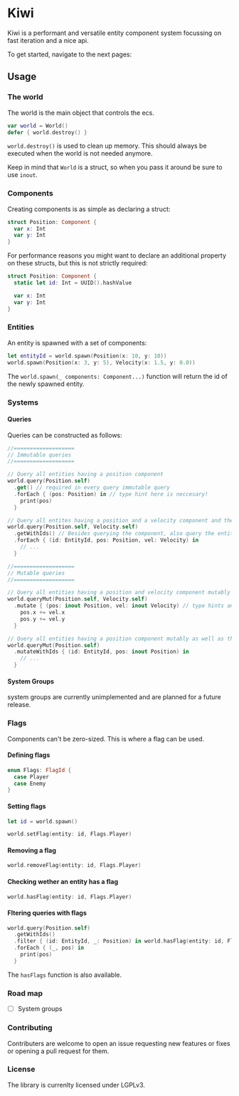 # Kiwi

Kiwi is a performant and versatile entity component system focussing on fast
iteration and a nice api.

To get started, navigate to the next pages:

## Usage

### The world

The world is the main object that controls the ecs.

```swift
var world = World()
defer { world.destroy() }
```

`world.destroy()` is used to clean up memory. This should always be executed when the
world is not needed anymore.

Keep in mind that `World` is a struct, so when you pass it around be sure to use `inout`.

### Components

Creating components is as simple as declaring a struct:

```swift
struct Position: Component {
  var x: Int
  var y: Int
}
```

For performance reasons you might want to declare an additional property on these structs,
but this is not strictly required:

```swift
struct Position: Component {
  static let id: Int = UUID().hashValue

  var x: Int
  var y: Int
}
```

### Entities

An entity is spawned with a set of components:

```swift
let entityId = world.spawn(Position(x: 10, y: 10))
world.spawn(Position(x: 3, y: 5), Velocity(x: 1.5, y: 0.0))
```

The `world.spawn(_ components: Component...)` function will return the id of the newly spawned entity.

### Systems

#### Queries

Queries can be constructed as follows:

```swift
//===================
// Immutable queries
//===================

// Query all entities having a position component
world.query(Position.self)
  .get() // required in every query immutable query
  .forEach { (pos: Position) in // type hint here is neccesary!
    print(pos)
  }

// Query all entites having a position and a velocity component and their entity ids
world.query(Position.self, Velocity.self)
  .getWithIds() // Besides querying the component, also query the entity ids
  .forEach { (id: EntityId, pos: Position, vel: Velocity) in
    // ...
  }

//===================
// Mutable queries
//===================

// Query all entities having a position and velocity component mutably
world.queryMut(Position.self, Velocity.self)
  .mutate { (pos: inout Position, vel: inout Velocity) // type hints and inout keyword neccesary
    pos.x += vel.x
    pos.y += vel.y
  }

// Query all entities having a position component mutably as well as their entity ids
world.queryMut(Position.self)
  .mutateWithIds { (id: EntityId, pos: inout Position) in
    // ...
  }
```

#### System Groups

system groups are currently unimplemented and are planned for a future release.

### Flags

Components can't be zero-sized. This is where a flag can be used.

#### Defining flags

```swift
enum Flags: FlagId {
  case Player
  case Enemy
}
```

#### Setting flags

```swift
let id = world.spawn()

world.setFlag(entity: id, Flags.Player)
```

#### Removing a flag

```swift
world.removeFlag(entity: id, Flags.Player)
```

#### Checking wether an entity has a flag

```swift
world.hasFlag(entity: id, Flags.Player)
```

#### Fltering queries with flags

```swift
world.query(Position.self)
  .getWithIds()
  .filter { (id: EntityId, _: Position) in world.hasFlag(entity: id, Flags.Player) }
  .forEach { (_, pos) in
    print(pos)
  }
```

The `hasFlags` function is also available.

### Road map

- [ ] System groups

### Contributing

Contributers are welcome to open an issue requesting new features or fixes or opening a
pull request for them.

### License

The library is currenlty licensed under LGPLv3.
